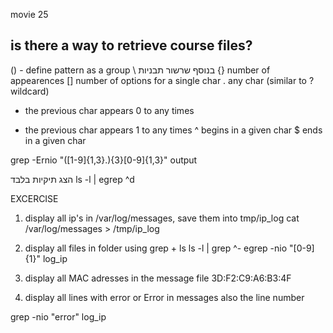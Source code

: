 movie 25
## is there a way to retrieve course files?

() - define pattern as a group \\ בנוסף שרשור תבניות
{} number of appearences
[] number of options for a single char
. any char (similar to ? wildcard)
* the previous char appears 0 to any times
+  the previous char appears 1 to any times
^ begins in a given char 
$ ends in a given char

grep -Ernio "([1-9]{1,3}\.){3}[0-9]{1,3}" output

הצג תיקיות בלבד
ls -l | egrep ^d

EXCERCISE

1. display all ip's in /var/log/messages, save them into tmp/ip_log
cat /var/log/messages > /tmp/ip_log

2. display all files in folder using grep + ls
ls -l | grep ^-
egrep -nio "[0-9]{1}" log_ip
3. display all MAC adresses in the message file
3D:F2:C9:A6:B3:4F

4. display all lines with error or Error in messages also the line number

grep -nio "error" log_ip
